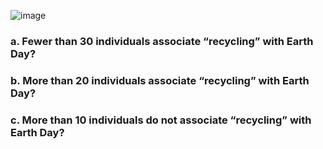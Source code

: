
![image](https://github.com/user-attachments/assets/bede496c-3c9e-4c56-b793-8f2f5b6e982e)

### a. Fewer than 30 individuals associate “recycling” with Earth Day?




### b. More than 20 individuals associate “recycling” with Earth Day?




### c. More than 10 individuals do not associate “recycling” with Earth Day?
